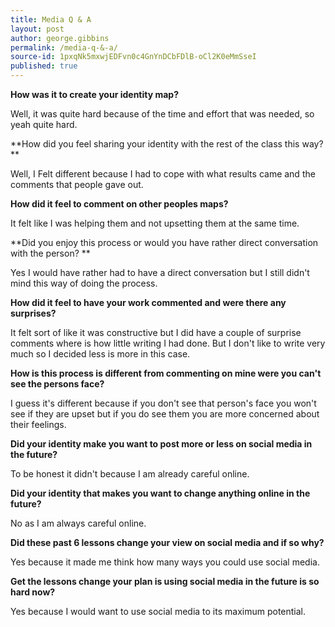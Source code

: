 ```yaml
---
title: Media Q & A
layout: post
author: george.gibbins
permalink: /media-q-&-a/
source-id: 1pxqNk5mxwjEDFvn0c4GnYnDCbFDlB-oCl2K0eMmSseI
published: true
---
```

**How was it to create your identity map?**

Well, it was quite hard because of the time and effort that was needed, so yeah quite hard.

**How did you feel sharing your identity with the rest of the class this way? **

Well, I Felt different because I had to cope with what results came and the comments that people gave out.

**How did it feel to comment on other peoples maps?**

It felt like I was helping them and not upsetting them at the same time.

**Did you enjoy this process or would you have rather direct conversation with the person? **

Yes I would have rather had to have a direct conversation but I still didn't mind this way of doing the process.

**How did it feel to have your work commented and were there any surprises?**

It felt sort of like it was constructive but I did have a couple of surprise comments where is how little writing I had done. But I don't like to write very much so I decided less is more in this case.

**How is this process is different from commenting on mine were you can't see the persons face?**

I guess it's different because if you don't see that person's face you won't see if they are upset but if you do see them you are more concerned about their feelings.

**Did your identity make you want to post more or less on social media in the future?**

To be honest it didn't because I am already careful online.

**Did your identity that makes you want to change anything online in the future?**

No as I am always careful online.

 **Did these past 6 lessons change your view on social media and if so why?**

Yes because it made me think how many ways you could use social media.

**Get the lessons change your plan is using social media in the future is so hard now?**

Yes  because I would want to use social media to its maximum potential.

